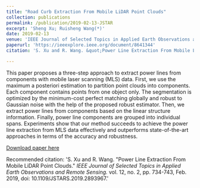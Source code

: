 ```yaml
---
title: "Road Curb Extraction From Mobile LiDAR Point Clouds"
collection: publications
permalink: /publication/2019-02-13-JSTAR
excerpt: 'Sheng Xu; Ruisheng Wang(*)'
date: 2019-02-13
venue: 'IEEE Journal of Selected Topics in Applied Earth Observations and Remote Sensing'
paperurl: 'https://ieeexplore.ieee.org/document/8641344'
citation: 'S. Xu and R. Wang. &quot;Power Line Extraction From Mobile LiDAR Point Clouds.&quot; <i>IEEE Journal of Selected Topics in Applied Earth Observations and Remote Sensing.</i> vol. 12, no. 2, pp. 734-743, Feb. 2019, doi: 10.1109/JSTARS.2019.2893967.'

---
```

This paper proposes a three-step approach to extract power lines from components with mobile laser scanning (MLS) data. First, we use the maximum a posteriori estimation to partition point clouds into components. Each component contains points from one object only. The segmentation is optimized by the minimum-cost perfect matching globally and robust to Gaussian noise with the help of the proposed robust estimator. Then, we extract power lines from components based on the linear structure information. Finally, power line components are grouped into individual spans. Experiments show that our method succeeds to achieve the power line extraction from MLS data effectively and outperforms state-of-the-art approaches in terms of the accuracy and robustness.

[Download paper here](http://lostagex.github.io/files/2019-02-13-JSTAR.pdf)

Recommended citation: 'S. Xu and R. Wang. &quot;Power Line Extraction From Mobile LiDAR Point Clouds.&quot; <i>IEEE Journal of Selected Topics in Applied Earth Observations and Remote Sensing.</i> vol. 12, no. 2, pp. 734-743, Feb. 2019, doi: 10.1109/JSTARS.2019.2893967.'


